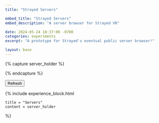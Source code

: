 ```yaml
---
title: "Strayed Servers"

embed_title: "Strayed Servers"
embed_description: "A server browser for Strayed VR"

date: 2024-05-24 18:37:00 -0700
categories: experiments
excerpt: "A prototype for Strayed's eventual public server browser!"

layout: base
---
```


<script src="/js/strayed_server_lister.js"></script>

<template id="server_entry_template">
    <project_card>
        <h2 id="server_name" class="centered">
            SERVER_NAME
        </h2>
        <div style="display: flex; flex-direction: row; justify-content: center; gap: 3em;">
            <span>
                <b>POPULATION</b>
                <br/>
                <span id="server_pop">
                    #POP
                </span>
            </span>
            <span>
                <b>LAST WIPED</b>
                <br/>
                <span id="server_epoch">
                    #WIPE
                </span>
            </span>
        </div>
    </project_card>
</template>


{% capture server_holder %}

<div id="server_holder" class="flex_grid">

</div>

{% endcapture %}

<div id="button_holder" class="flex_row">
    <div>
        <button onclick="refresh_listing()">
        Refresh
        </button>
    </div>
</div>

{% include experience_block.html 

    title = "Servers"
    content = server_holder

%}